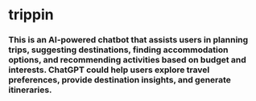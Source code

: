 # trippin

### This is an AI-powered chatbot that assists users in planning trips, suggesting destinations, finding accommodation options, and recommending activities based on budget and interests. ChatGPT could help users explore travel preferences, provide destination insights, and generate itineraries.

